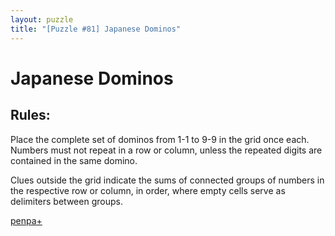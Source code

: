 ```yaml
---
layout: puzzle
title: "[Puzzle #81] Japanese Dominos"
---
```


# Japanese Dominos

## Rules:

Place the complete set of dominos from 1-1 to 9-9 in the grid once each. Numbers must not repeat in a row or column, unless the repeated digits are contained in the same domino.

Clues outside the grid indicate the sums of connected groups of numbers in the respective row or column, in order, where empty cells serve as delimiters between groups. 

[penpa+](https://tinyurl.com/2df2yxky)
